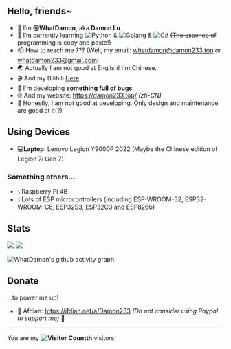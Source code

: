 ## Hello, friends~
- 👋 I’m **@WhatDamon**, aka **Damon Lu**
- 🌱 I’m currently learning ![Python](https://img.shields.io/badge/Python-placeholder?style=flat-square&logo=python&logoColor=white&labelColor=yellow&color=blue) & ![Golang](https://img.shields.io/badge/Golang-placeholder?style=flat-square&logo=go&logoColor=white&labelColor=38acd7&color=38acd7) & ![C#](https://img.shields.io/badge/C%23-placeholder?style=flat-square&logo=.net&logoColor=white&labelColor=5b20d3&color=5b20d3) ~~(The essence of programming is copy and paste!)~~
- 📫 How to reach me ??? (Well, my email: whatdamon@damon233.top or whatdamon233@gmail.com)
- 🌏 Actually I am not good at English! I'm Chinese.
- 🎬 And my Bilibili [Here](https://space.bilibili.com/351191993)
- 🔧 I'm developing __something full of bugs__
- 🌐 And my website: https://damon233.top/ <i>(zh-CN)</i>
- 📐 Honestly, I am not good at developing. Only design and maintenance are good at it(?)

## Using Devices
- 💻**Laptop**: Lenovo Legion Y9000P 2022 (Maybe the Chinese edition of Legion 7i Gen 7)

### Something others...
- 💡Raspberry Pi 4B
- 💡Lots of ESP microcontrollers (including ESP-WROOM-32, ESP32-WROOM-C6, ESP32S3, ESP32C3 and ESP8266)
 
## Stats

<picture>
  <source media="(prefers-color-scheme: dark)" srcset="https://github-readme-stats.vercel.app/api?username=WhatDamon&show_icons=true&theme=dark">
  <source media="(prefers-color-scheme: light)" srcset="https://github-readme-stats.vercel.app/api?username=WhatDamon&show_icons=true">
  <img src="https://github-readme-stats.vercel.app/api?username=WhatDamon&show_icons=true">
</picture>
<picture>
  <source media="(prefers-color-scheme: dark)" srcset="https://github-readme-stats.vercel.app/api/top-langs/?username=WhatDamon&theme=dark">
  <source media="(prefers-color-scheme: light)" srcset="https://github-readme-stats.vercel.app/api/top-langs/?username=WhatDamon">
  <img src="https://github-readme-stats.vercel.app/api/top-langs/?username=WhatDamon">
</picture>
<br />

![WhatDamon's github activity graph](https://github-readme-activity-graph.vercel.app/graph?username=WhatDamon&theme=github-compact)

## Donate

...to power me up!

- 🦈 Afdian: https://ifdian.net/a/Damon233 _(Do not consider using Paypal to support me)_ 🤦

-----

You are my **![Visitor Count](https://profile-counter.glitch.me/WhatDamon/count.svg)th** visitors!
  
<!---
WhatDamon/WhatDamon is a ✨ special ✨ repository because its `README.md` (this file) appears on your GitHub profile.
You can click the Preview link to take a look at your changes.
--->
